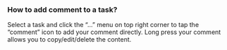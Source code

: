 ### How to add comment to a task?
Select a task and click the “...” menu on top right corner to tap the “comment” icon to add your comment directly. Long press your comment allows you to copy/edit/delete the content.
